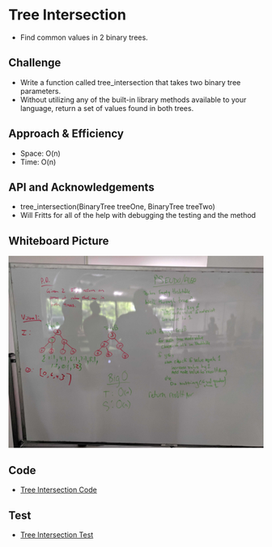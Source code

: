 # Tree Intersection
- Find common values in 2 binary trees.

## Challenge
- Write a function called tree_intersection that takes two binary tree parameters.
- Without utilizing any of the built-in library methods available to your language, return a set of values found in both trees.

## Approach & Efficiency
- Space: O(n)
- Time: O(n)

## API and Acknowledgements
- tree_intersection(BinaryTree<Integer> treeOne, BinaryTree<Integer> treeTwo)
- Will Fritts for all of the help with debugging the testing and the method 

## Whiteboard Picture
![](../img/TreeIntersection.jpg)

## Code
- [Tree Intersection Code](../../src/main/java/Java/TreeIntersection/TreeIntersection.java)

## Test
- [Tree Intersection Test](../../src/test/java/Java/TreeIntersection/TreeIntersectionTest.java)

